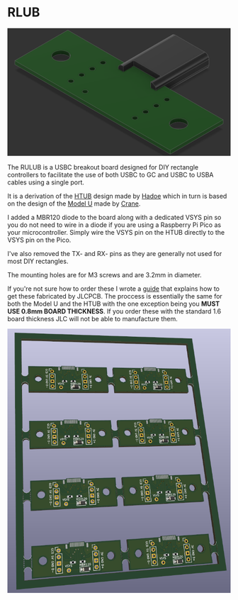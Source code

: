 # RLUB
![](https://raw.githubusercontent.com/HTangl/HTUB/main/Pictures/Model%202.png)  

The RULUB is a USBC breakout board designed for DIY rectangle controllers to facilitate the use of both USBC to GC and USBC to USBA cables using a single port.    

It is a derivation of the [HTUB](https://github.com/HTangl/HTUB) design made by [Hadoe](https://github.com/HTangl/) which in turn is based on the design of the [Model U](https://github.com/Crane1195/Model-U/tree/main) made by [Crane](https://github.com/Crane1195). 

I added a MBR120 diode to the board along with a dedicated VSYS pin so you do not need to wire in a diode if you are using a Raspberry Pi Pico as your microcontroller. Simply wire the VSYS pin on the HTUB directly to the VSYS pin on the Pico.  

I've also removed the TX- and RX- pins as they are generally not used for most DIY rectangles.  

The mounting holes are for M3 screws and are 3.2mm in diameter.  

If you're not sure how to order these I wrote a [guide](https://github.com/HTangl/Model-U) that explains how to get these fabricated by JLCPCB. The proccess is essentially the same for both the Model U and the HTUB with the one exception being you **MUST USE 0.8mm BOARD THICKNESS**. If you order these with the standard 1.6 board thickness JLC will not be able to manufacture them.  

![](https://raw.githubusercontent.com/HTangl/HTUB/main/Pictures/Panel%208.png)
